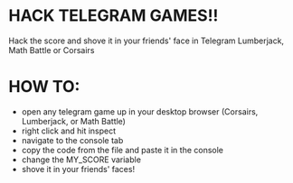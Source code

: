 # HACK TELEGRAM GAMES!!
Hack the score and shove it in your friends' face in Telegram Lumberjack, Math Battle or Corsairs

# HOW TO:
- open any telegram game up in your desktop browser (Corsairs, Lumberjack, or Math Battle)
- right click and hit inspect
- navigate to the console tab
- copy the code from the file and paste it in the console
- change the MY_SCORE variable
- shove it in your friends' faces!
